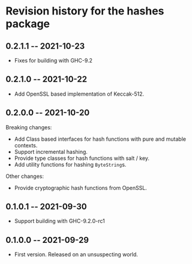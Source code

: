 # Revision history for the hashes package

## 0.2.1.1 -- 2021-10-23

*   Fixes for building with GHC-9.2

## 0.2.1.0 -- 2021-10-22

*   Add OpenSSL based implementation of Keccak-512.

## 0.2.0.0 -- 2021-10-20

Breaking changes:

*   Add Class based interfaces for hash functions with pure and mutable
    contexts.
*   Support incremental hashing.
*   Provide type classes for hash functions with salt / key.
*   Add utility functions for hashing `ByteString`s.

Other changes:

*   Provide cryptographic hash functions from OpenSSL.

## 0.1.0.1 -- 2021-09-30

*   Support building with GHC-9.2.0-rc1

## 0.1.0.0 -- 2021-09-29

* First version. Released on an unsuspecting world.
